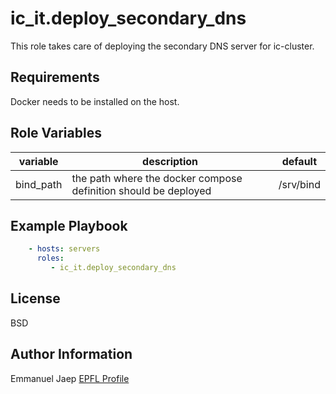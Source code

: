 ic_it.deploy_secondary_dns
=========

This role takes care of deploying the secondary DNS server for ic-cluster.

Requirements
------------

Docker needs to be installed on the host.

Role Variables
--------------

| variable | description | default |
| -------- | ----------- | ------- |
| bind_path | the path where the docker compose definition should be deployed | /srv/bind |

Example Playbook
----------------

```yml
    - hosts: servers
      roles:
         - ic_it.deploy_secondary_dns
```

License
-------

BSD

Author Information
------------------

Emmanuel Jaep [EPFL Profile](https://people.epfl.ch/emmanuel.jaep)
